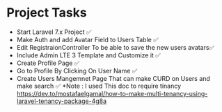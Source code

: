 # Project Tasks
- Start Laravel 7.x Project :white_check_mark:
- Make Auth and add Avatar Field to Users Table :white_check_mark:
- Edit RegistraionController To be able to save the new users avatars:white_check_mark:
- Include Admin LTE 3 Template and Customize it :white_check_mark:
- Create Profile Page :white_check_mark:
- Go to Profile By Clicking On User Name :white_check_mark:
- Create Users Mangemnet Page That can make CURD on Users and make search :white_check_mark:
*Note : I used This doc to require tinancy
https://dev.to/mostafaelgamal/how-to-make-multi-tenancy-using-laravel-tenancy-package-4g8a



